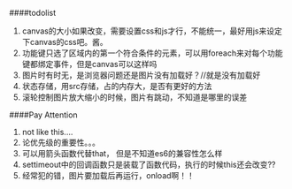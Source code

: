 ####todolist
1. canvas的大小如果改变，需要设置css和js才行，不能统一，最好用js来设定下canvas的css吧。酱。
2. 功能键只选了区域内的第一个符合条件的元素，可以用foreach来对每个功能键都绑定事件，但是canvas可以这样吗
3. 图片时有时无，是浏览器问题还是图片没有加载好？//就是没有加载好
4. 状态存储，用src存储，占的内存大，是否有更好的方法
5. 滚轮控制图片放大缩小的时候，图片有跳动，不知道是哪里的误差





####Pay Attention
1. not like this....
2. 论优先级的重要性。。。
3. 可以用箭头函数代替that， 但是不知道es6的兼容性怎么样
4. settimeout中的回调函数只是装载了函数代码，执行的时候this还会改变??
5. 经常犯的错，图片要加载后再运行，onload啊！！
